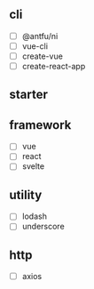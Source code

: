 ## cli

- [ ] @antfu/ni
- [ ] vue-cli
- [ ] create-vue
- [ ] create-react-app

## starter

## framework

- [ ] vue
- [ ] react
- [ ] svelte

## utility

- [ ] lodash
- [ ] underscore

## http

- [ ] axios



